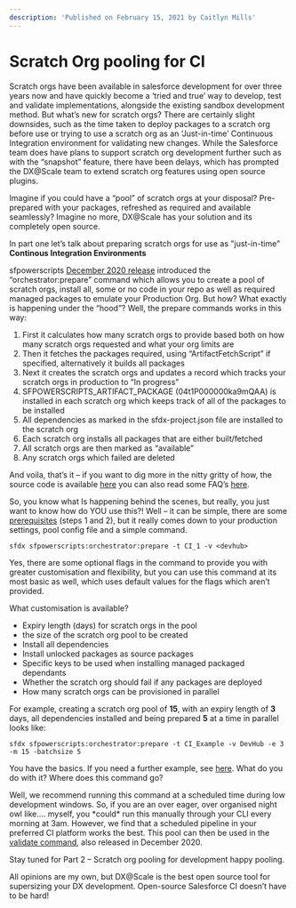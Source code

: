 ```yaml
---
description: 'Published on February 15, 2021 by Caitlyn Mills'
---
```


# Scratch Org pooling for CI

Scratch orgs have been available in salesforce development for over three years now and have quickly become a ‘tried and true’ way to develop, test and validate implementations, alongside the existing sandbox development method. But what’s new for scratch orgs? There are certainly slight downsides, such as the time taken to deploy packages to a scratch org before use or trying to use a scratch org as an ‘Just-in-time’ Continuous Integration environment for validating new changes. While the Salesforce team does have plans to support scratch org development further such as with the “snapshot” feature, there have been delays, which has prompted the DX@Scale team to extend scratch org features using open source plugins.

Imagine if you could have a “pool” of scratch orgs at your disposal? Pre-prepared with your packages, refreshed as required and available seamlessly? Imagine no more, DX@Scale has your solution and its completely open source.

In part one let’s talk about preparing scratch orgs for use as "just-in-time" **Continous Integration Environments**

sfpowerscripts [December 2020 release](https://github.com/Accenture/sfpowerscripts/releases/tag/Release_18) introduced the “orchestrator:prepare” command which allows you to create a pool of scratch orgs, install all, some or no code in your repo as well as required managed packages to emulate your Production Org. But how? What exactly is happening under the “hood”? Well, the prepare commands works in this way:

1. First it calculates how many scratch orgs to provide based both on how many scratch orgs requested and what your org limits are
2. Then it fetches the packages required, using “ArtifactFetchScript” if specified, alternatively it builds all packages
3. Next it creates the scratch orgs and updates a record which tracks your scratch orgs in production to “In progress”
4. SFPOWERSCRIPTS\_ARTIFACT\_PACKAGE \(04t1P000000ka9mQAA\) is installed in each scratch org which keeps track of all of the packages to be installed
5. All dependencies as marked in the sfdx-project.json file are installed to the scratch org
6. Each scratch org installs all packages that are either built/fetched
7. All scratch orgs are then marked as “available”
8. Any scratch orgs which failed are deleted

And voila, that’s it – if you want to dig more in the nitty gritty of how, the source code is available [here](https://github.com/Accenture/sfpowerscripts/blob/develop/packages/sfpowerscripts-cli/src/commands/sfpowerscripts/orchestrator/prepare.ts) you can also read some FAQ’s [here](https://dxatscale.gitbook.io/sfpowerscripts/faq/orchestrator/prepare).

So, you know what Is happening behind the scenes, but really, you just want to know how do YOU use this?! Well – it can be simple, there are some [prerequisites](https://github.com/Accenture/sfpowerkit/wiki/Getting-started-with-ScratchOrg-Pooling) \(steps 1 and 2\), but it really comes down to your production settings, pool config file and a simple command.

```text
sfdx sfpowerscripts:orchestrator:prepare -t CI_1 -v <devhub>
```

Yes, there are some optional flags in the command to provide you with greater customisation and flexibility, but you can use this command at its most basic as well, which uses default values for the flags which aren’t provided.

What customisation is available?

* Expiry length \(days\) for scratch orgs in the pool
* the size of the scratch org pool to be created
* Install all dependencies
* Install unlocked packages as source packages
* Specific keys to be used when installing managed packaged dependants
* Whether the scratch org should fail if any packages are deployed
* How many scratch orgs can be provisioned in parallel

For example, creating a scratch org pool of **15**, with an expiry length of **3** days, all dependencies installed and being prepared **5** at a time in parallel looks like:

```text
sfdx sfpowerscripts:orchestrator:prepare -t CI_Example -v DevHub -e 3 -m 15 -batchsize 5
```

You have the basics. If you need a further example, see [here](https://github.com/dxatscale/easy-spaces-lwc/blob/develop/.github/workflows/sfpowerscripts-prepare.yml). What do you do with it? Where does this command go?

Well, we recommend running this command at a scheduled time during low development windows. So, if you are an over eager, over organised night owl like…. myself, you \*could\* run this manually through your CLI every morning at 3am. However, we find that a scheduled pipeline in your preferred CI platform works the best. This pool can then be used in the [validate command](https://dxatscale.gitbook.io/sfpowerscripts/faq/orchestrator/validatehttps:/dxatscale.gitbook.io/sfpowerscripts/faq/orchestrator/validate), also released in December 2020.

Stay tuned for Part 2 – Scratch org pooling for development happy pooling.

All opinions are my own, but DX@Scale is the best open source tool for supersizing your DX development. Open-source Salesforce CI doesn’t have to be hard!

